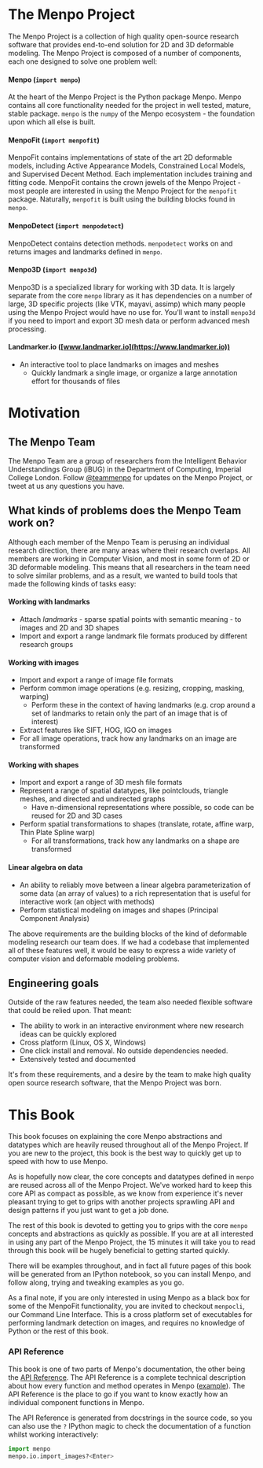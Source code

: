 The Menpo Project
=================

The Menpo Project is a collection of high quality open-source research software that provides end-to-end solution for 2D and 3D deformable modeling. The Menpo Project is composed of a number of components, each one designed to solve one problem well:

#### Menpo (`import menpo`)
At the heart of the Menpo Project is the Python package Menpo. Menpo contains all core functionality needed for the project in well tested, mature, stable package. `menpo` is the `numpy` of the Menpo ecosystem - the foundation upon which all else is built.

#### MenpoFit (`import menpofit`)
MenpoFit contains implementations of state of the art 2D deformable models, including Active Appearance Models, Constrained Local Models, and Supervised Decent Method. Each implementation includes training and fitting code. MenpoFit contains the crown jewels of the Menpo Project - most people are interested in using the Menpo Project for the `menpofit` package.
Naturally, `menpofit` is built using the building blocks found in `menpo`.

#### MenpoDetect (`import menpodetect`)
MenpoDetect contains detection methods.
`menpodetect` works on and returns images and landmarks defined in `menpo`.

#### Menpo3D (`import menpo3d`)
Menpo3D is a specialized library for working with 3D data. It is largely separate from the core `menpo` library as it has dependencies on a number of large, 3D specific projects (like VTK, mayavi, assimp) which many people using the Menpo Project would have no use for. You'll want to install `menpo3d` if you need to import and export 3D mesh data or perform advanced mesh processing.

#### Landmarker.io ([www.landmarker.io](https://www.landmarker.io))
- An interactive tool to place landmarks on images and meshes
  - Quickly landmark a single image, or organize a large annotation effort for thousands of files

# Motivation

## The Menpo Team

The Menpo Team are a group of researchers from the Intelligent Behavior Understandings Group (iBUG) in the Department of Computing, Imperial College London. Follow [@teammenpo](www.twitter.com/teammenpo) for updates on the Menpo Project, or tweet at us any questions you have.

## What kinds of problems does the Menpo Team work on?

Although each member of the Menpo Team is perusing an individual research direction, there are many areas where their research overlaps. All members are working in Computer Vision, and most in some form of 2D or 3D deformable modeling.
This means that all researchers in the team need to solve similar problems, and as a result, we wanted to build tools that made the following kinds of tasks easy:

#### Working with landmarks
- Attach *landmarks* - sparse spatial points with semantic meaning - to images and 2D and 3D shapes
- Import and export a range landmark file formats produced by different research groups

#### Working with images
- Import and export a range of image file formats
- Perform common image operations  (e.g. resizing, cropping, masking, warping)
  - Perform these in the context of having landmarks (e.g. crop around a set of landmarks to retain only the part of an image that is of interest)
- Extract features like SIFT, HOG, IGO on images
- For all image operations, track how any landmarks on an image are transformed

#### Working with shapes
- Import and export a range of 3D mesh file formats
- Represent a range of spatial datatypes, like pointclouds, triangle meshes, and directed and undirected graphs
  - Have n-dimensional representations where possible, so code can be reused for 2D and 3D cases
- Perform spatial transformations to shapes (translate, rotate, affine warp, Thin Plate Spline warp)
  - For all transformations, track how any landmarks on a shape are transformed

#### Linear algebra on data
- An ability to reliably move between a linear algebra parameterization of some data (an array of values) to a rich representation that is useful for interactive work (an object with methods)
- Perform statistical modeling on images and shapes (Principal Component Analysis)

The above requirements are the building blocks of the kind of deformable modeling research our team does. If we had a codebase that implemented all of these features well, it would be easy to express a wide variety of computer vision and deformable modeling problems.

## Engineering goals

Outside of the raw features needed, the team also needed flexible software that could be relied upon. That meant:

- The ability to work in an interactive environment where new research ideas can be quickly explored
- Cross platform (Linux, OS X, Windows)
- One click install and removal. No outside dependencies needed.
- Extensively tested and documented

It's from these requirements, and a desire by the team to make high quality open source research software, that the Menpo Project was born.

# This Book

This book focuses on explaining the core Menpo abstractions and datatypes which are heavily reused throughout all of the Menpo Project. If you are new to the project, this book is the best way to quickly get up to speed with how to use Menpo.

As is hopefully now clear, the core concepts and datatypes defined in `menpo` are reused across all of the Menpo Project. We've worked hard to keep this core API as compact as possible, as we know from experience it's never pleasant trying to get to grips with another projects sprawling API and design patterns if you just want to get a job done.

The rest of this book is devoted to getting you to grips with the core `menpo` concepts and abstractions as quickly as possible. If you are at all interested in using any part of the Menpo Project, the 15 minutes it will take you to read through this book will be hugely beneficial to getting started quickly.

There will be examples throughout, and in fact all future pages of this book will be generated from an IPython notebook, so you can install Menpo, and follow along, trying and tweaking examples as you go.

As a final note, if you are only interested in using Menpo as a black box for some of the MenpoFit functionality, you are invited to checkout `menpocli`, our Command Line Interface. This is a cross platform set of executables for performing landmark detection on images, and requires no knowledge of Python or the rest of this book.

### API Reference

This book is one of two parts of Menpo's documentation, the other being the [API Reference](http://docs.menpo.org/en/stable/). The API Reference is a complete technical description about how every function and method operates in Menpo ([example](http://docs.menpo.org/en/stable/api/menpo/io/import_images.html)). The API Reference is the place to go if you want to know exactly how an individual component functions in Menpo.

The API Reference is generated from docstrings in the source code, so you can also use the `?` IPython magic to check the documentation of a function whilst working interactively:
```py
import menpo
menpo.io.import_images?<Enter>
```
